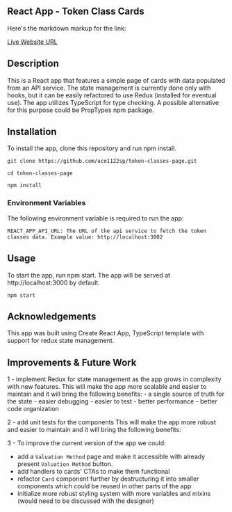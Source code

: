 ## React App - Token Class Cards

Here's the markdown markup for the link:

[Live Website URL](https://chipper-kitsune-94462f.netlify.app/)

## Description

This is a React app that features a simple page of cards with data populated from an API service. The state management is currently done only with hooks, but it can be easily refactored to use Redux (installed for eventual use). The app utilizes TypeScript for type checking. A possible alternative for this purpose could be PropTypes npm package.

## Installation

To install the app, clone this repository and run npm install.

```
git clone https://github.com/ace1122sp/token-classes-page.git
```

```
cd token-classes-page
```

```
npm install
```

### Environment Variables

The following environment variable is required to run the app:

`REACT_APP_API_URL: The URL of the api service to fetch the token classes data. Example value: http://localhost:3002`

## Usage

To start the app, run npm start. The app will be served at http://localhost:3000 by default.

```
npm start
```

## Acknowledgements

This app was built using Create React App, TypeScript template with support for redux state management.

## Improvements & Future Work

1 - implement Redux for state management as the app grows in complexity with new features.
This will make the app more scalable and easier to maintain and it will bring the following benefits: - a single source of truth for the state - easier debugging - easier to test - better performance - better code organization

2 - add unit tests for the components
This will make the app more robust and easier to maintain and it will bring the following benefits:

3 - To improve the current version of the app we could:

- add a `Valuation Method` page and make it accessible with already present `Valuation Method` button.
- add handlers to cards' CTAs to make them functional
- refactor `Card` component further by destructuring it into smaller components which could be reused in other parts of the app
- initialize more robust styling system with more variables and mixins (would need to be discussed with the designer)
